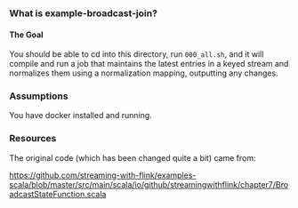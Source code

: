 ### What is example-broadcast-join?

#### The Goal

You should be able to cd into this directory, run `000_all.sh`, and it will
compile and run a job that maintains the latest entries in a keyed stream
and normalizes them using a normalization mapping, outputting any changes.

### Assumptions

You have docker installed and running.

### Resources

The original code (which has been changed quite a bit) came from:

https://github.com/streaming-with-flink/examples-scala/blob/master/src/main/scala/io/github/streamingwithflink/chapter7/BroadcastStateFunction.scala
